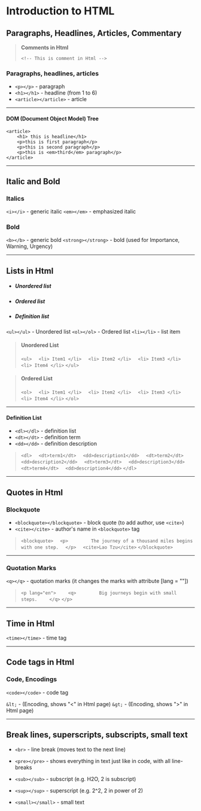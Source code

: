 # Introduction to HTML

## Paragraphs, Headlines, Articles, Commentary

> **Comments in Html**
>
> `<!-- This is comment in Html -->`

### Paragraphs, headlines, articles

- `<p></p>` - paragraph
- `<h1></h1>` - headline (from 1 to 6)
- `<article></article>` - article

---

#### DOM (Document Object Model) Tree  

```
<article>
	<h1> this is headline</h1>
	<p>this is first paragraph</p>
	<p>this is second paragraph</p>
	<p>this is <em>third</em> paragraph</p>
</article>
```

---

## Italic and Bold

### Italics

`<i></i>` - generic italic
`<em></em>` - emphasized italic

### Bold

`<b></b>` - generic bold
`<strong></strong>` - bold (used for Importance, Warning, Urgency)

---

## Lists in Html

- ##### Unordered list
- ##### Ordered list
- ##### Definition list

`<ul></ul>` - Unordered list
`<ol></ol>` - Ordered list
`<li></li>` - list item

>#### Unordered List
>
>`<ul>`
>`	<li> Item1 </li>`
>`	<li> Item2 </li>`
>`	<li> Item3 </li>`
>`	<li> Item4 </li>`
>`</ul>`

>#### Ordered List
>
>`<ol>`
>`	<li> Item1 </li>`
>`	<li> Item2 </li>`
>`	<li> Item3 </li>`
>`	<li> Item4 </li>`
>`</ol>`

---

#### Definition List 

- `<dl></dl>` - definition list
- `<dt></dt>` - definition term
- `<dd></dd>` - definition description

>`<dl>`
>`	<dt>term1</dt>`
>`	<dd>description1</dd>`
>`	<dt>term2</dt>`
>`	<dd>description2</dd>`
>`	<dt>term3</dt>`
>`	<dd>description3</dd>`
>`	<dt>term4</dt>`
>`	<dd>description4</dd>`
>`</dl>`

---

## Quotes in Html

### Blockquote

- `<blockquote></blockquote>` - block quote (to add author, use `<cite>`)
- `<cite></cite>` - author's name in `<blockquote>` tag

>`<blockquote>`
>`	<p>`
>`        The journey of a thousand miles begins with one step.`
>`	</p>`
>`	<cite>Lao Tzu</cite>`
>`</blockquote>`

---

### Quotation Marks

`<q></q>` - quotation marks (it changes the marks with attribute [lang = ""])

>`<p lang="en">`
>`    <q>`
>`        Big journeys begin with small steps.`
>`    </q>`
>`</p>`

---

## Time in Html

`<time></time>` - time tag

---

## Code tags in Html

### Code, Encodings

`<code></code>` - code tag

`&lt;` - (Encoding, shows "<" in Html page)
`&gt;` - (Encoding, shows ">" in Html page)

---

## Break lines, superscripts, subscripts, small text

- `<br>` - line break (moves text to the next line)
- `<pre></pre>` - shows everything in text just like in code, with all line-breaks

- `<sub></sub>` - subscript (e.g. H2O, 2 is subscript)
- `<sup></sup>` - superscript (e.g. 2^2, 2 in power of 2)
- `<small></small>` - small text
